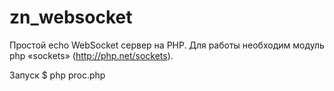 # zn_websocket
Простой echo WebSocket сервер на PHP. Для работы необходим модуль php «sockets» (http://php.net/sockets).

Запуск
$ php proc.php